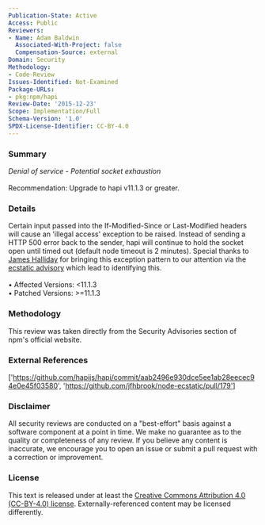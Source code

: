 ```yaml
---
Publication-State: Active
Access: Public
Reviewers:
- Name: Adam Baldwin
  Associated-With-Project: false
  Compensation-Source: external
Domain: Security
Methodology:
- Code-Review
Issues-Identified: Not-Examined
Package-URLs:
- pkg:npm/hapi
Review-Date: '2015-12-23'
Scope: Implementation/Full
Schema-Version: '1.0'
SPDX-License-Identifier: CC-BY-4.0
---
```

### Summary
*Denial of service - Potential socket exhaustion*<br><br>Recommendation: Upgrade to hapi v11.1.3 or greater.
### Details
Certain input passed into the If-Modified-Since or Last-Modified headers will cause an 'illegal access' exception to be raised. Instead of sending a HTTP 500 error back to the sender, hapi will continue to hold the socket open until timed out (default node timeout is 2 minutes).   Special thanks to [James Halliday](https://github.com/substack) for bringing this exception pattern to our attention via the [ecstatic advisory](https://nodesecurity.io/advisories/64) which lead to identifying this.
<br><br>• Affected Versions: <11.1.3
<br>• Patched Versions: >=11.1.3
### Methodology
This review was taken directly from the Security Advisories section of npm's official website.
### External References
['https://github.com/hapijs/hapi/commit/aab2496e930dce5ee1ab28eecec94e0e45f03580', 'https://github.com/jfhbrook/node-ecstatic/pull/179']
### Disclaimer
All security reviews are conducted on a "best-effort" basis against a software component at a point in time. We make no guarantee as to the quality or completeness of any review. If you believe any content is inaccurate, we encourage you to open an issue or submit a pull request with a correction or improvement.
### License
This text is released under at least the [Creative Commons Attribution 4.0 (CC-BY-4.0) license](https://creativecommons.org/licenses/by/4.0/legalcode.txt). Externally-referenced content may be licensed differently.

